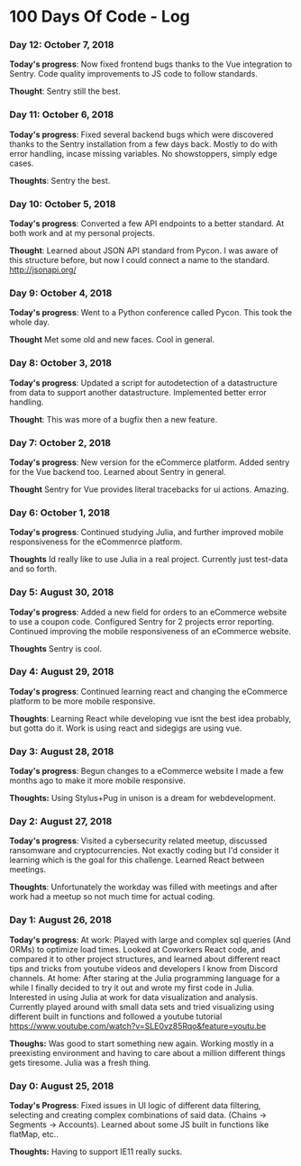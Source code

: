 # 100 Days Of Code - Log


### Day 12: October 7, 2018
**Today's progress**: Now fixed frontend bugs thanks to the Vue integration to Sentry. Code quality improvements to JS code to follow standards.

**Thought**: Sentry still the best.

### Day 11: October  6, 2018
**Today's progress**: Fixed several backend bugs which were discovered thanks to the Sentry installation from a few days back. Mostly to do with error handling, incase missing variables. No showstoppers, simply edge cases.

**Thoughts**: Sentry the best.

### Day 10: October  5, 2018
**Today's progress**: Converted a few API endpoints to a better standard. At both work and at my personal projects.

**Thought**: Learned about JSON API standard from Pycon. I was aware of this structure before, but now I could connect a name to the standard. http://jsonapi.org/

### Day 9: October  4, 2018
**Today's progress**: Went to a Python conference called Pycon. This took the whole day.

**Thought** Met some old and new faces. Cool in general.

### Day 8: October  3, 2018
**Today's progress**: Updated a script for autodetection of a datastructure from data to support another datastructure. Implemented better error handling.

**Thought**: This was more of a bugfix then a new feature.

### Day 7: October 2, 2018
**Today's progress**: New version for the eCommerce platform. Added sentry for the Vue backend too. Learned about Sentry in general.

**Thought** Sentry for Vue provides literal tracebacks for ui actions. Amazing.

### Day 6: October 1, 2018
**Today's progress**: Continued studying Julia, and further improved mobile responsiveness for the eCommenrce platform.

**Thoughts** Id really like to use Julia in a real project. Currently just test-data and so forth.

### Day 5: August 30, 2018
**Today's progress**: Added a new field for orders to an eCommerce website to use a coupon code. Configured Sentry for 2 projects error reporting.
Continued improving the mobile responsiveness of an eCommerce website.

**Thoughts** Sentry is cool.

### Day 4: August 29, 2018
**Today's progress**: Continued learning react and changing the eCommerce platform to be more mobile responsive.

**Thoughts**: Learning React while developing vue isnt the best idea probably, but gotta do it. Work is using react and sidegigs are using vue.

### Day 3: August 28, 2018
**Today's progress**: Begun changes to a eCommerce website I made a few months ago to make it more mobile responsive.

**Thoughts:** Using Stylus+Pug in unison is a dream for webdevelopment.

### Day 2: August 27, 2018
**Today's progress**: Visited a cybersecurity related meetup, discussed ransomware and cryptocurrencies.
Not exactly coding but I'd consider it learning which is the goal for this challenge.
Learned React between meetings.

**Thoughts**: Unfortunately the workday was filled with meetings and after work had a meetup so not much time for actual coding.

### Day 1: August 26, 2018
**Today's progress**: At work: Played with large and complex sql queries (And ORMs) to optimize load times. Looked at Coworkers React code, and compared it to other project structures, and learned about different react tips and tricks from youtube videos and developers I know from Discord channels.
At home: After staring at the Julia programming language for a while I finally decided to try it out and wrote my first code in Julia.
Interested in using Julia at work for data visualization and analysis. Currently played around with small data sets and tried visualizing using different built in functions and followed a youtube tutorial https://www.youtube.com/watch?v=SLE0vz85Rqo&feature=youtu.be

**Thoughs:** Was good to start something new again. Working mostly in a preexisting environment and having to care about a million different things gets tiresome. Julia was a fresh thing.

### Day 0: August 25, 2018
**Today's Progress**: Fixed issues in UI logic of different data filtering, selecting and creating complex combinations of said data.
(Chains -> Segments -> Accounts).
Learned about some JS built in functions like flatMap, etc..

**Thoughts:** Having to support IE11 really sucks.
